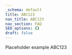 ```yaml
---
_schema: default
title: ABC123
nav_title: ABC123
nav_section: FAQ
SEO_options: {}
draft: false
---
```

Placeholder example ABC123